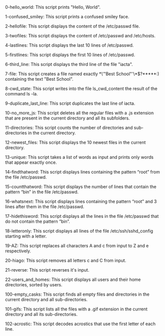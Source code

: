 0-hello_world: This script prints "Hello, World".

1-confused_smiley: This script prints a confused smiley face.

2-hellofile: This script displays the content of the /etc/passwd file.

3-twofiles: This script displays the content of /etc/passwd and /etc/hosts.

4-lastlines: This script displays the last 10 lines of /etc/passwd.

5-firstlines: This script displays the first 10 lines of /etc/passwd.

6-third_line: This script displays the third line of the file "iacta".

7-file: This script creates a file named exactly \*\\'"Best School"\'\\*$\?\*\*\*\*\*:) containing the text "Best School".

8-cwd_state: This script writes into the file ls_cwd_content the result of the command ls -la.

9-duplicate_last_line: This script duplicates the last line of iacta.

10-no_more_js: This script deletes all the regular files with a .js extension that are present in the current directory and all its subfolders.

11-directories: This script counts the number of directories and sub-directories in the current directory.

12-newest_files: This script displays the 10 newest files in the current directory.

13-unique: This script takes a list of words as input and prints only words that appear exactly once.

14-findthatword: This script displays lines containing the pattern “root” from the file /etc/passwd.

15-countthatword: This script displays the number of lines that contain the pattern “bin” in the file /etc/passwd.

16-whatsnext: This script displays lines containing the pattern “root” and 3 lines after them in the file /etc/passwd.

17-hidethisword: This script displays all the lines in the file /etc/passwd that do not contain the pattern “bin”.

18-letteronly: This script displays all lines of the file /etc/ssh/sshd_config starting with a letter.

19-AZ: This script replaces all characters A and c from input to Z and e respectively.

20-hiago: This script removes all letters c and C from input.

21-reverse: This script reverses it's input.

22-users_and_homes: This script displays all users and their home directories, sorted by users.

100-empty_casks: This script finds all empty files and directories in the current directory and all sub-directories.

101-gifs: This script lists all the files with a .gif extension in the current directory and all its sub-directories.

102-acrostic: This script decodes acrostics that use the first letter of each line.
